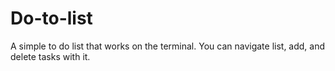 # Do-to-list

A simple to do list that works on the terminal. You can navigate list, add, and delete tasks with it.